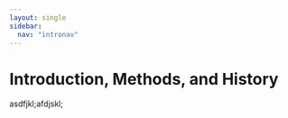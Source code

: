 ```yaml
---
layout: single
sidebar:
  nav: "intronav"
---
```

# Introduction, Methods, and History

asdfjkl;afdjskl;
